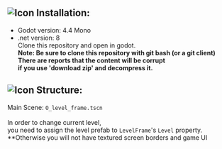 ## ![Icon](https://github.com/ChloePrime/MarioForeverMoleEditor/blob/master/resources/enemies/T_mole_jumping.png) Installation:
* Godot version: 4.4 Mono
* .net version:  8 <br>
Clone this repository and open in godot. <br>
**Note: Be sure to clone this repository with git bash (or a git client) <br>**
**There are reports that the content will be corrupt**<br>
**if you use 'download zip' and decompress it.**

## ![Icon](https://github.com/ChloePrime/MarioForeverMoleEditor/blob/master/resources/enemies/T_mole_jumping.png) Structure:
Main Scene: `O_level_frame.tscn` <br> <br>
In order to change current level, <br>
you need to assign the level prefab to `LevelFrame`'s `Level` property. <br>
**Otherwise you will not have textured screen borders and game UI
